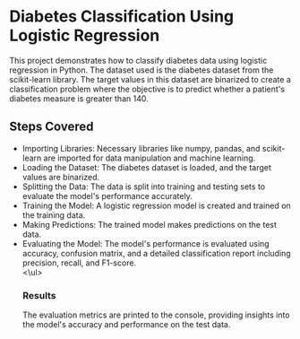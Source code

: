<h1>Diabetes Classification Using Logistic Regression</h1>
This project demonstrates how to classify diabetes data using logistic regression in Python. The dataset used is the diabetes dataset from the scikit-learn library. The target values in this dataset are binarized to create a classification problem where the objective is to predict whether a patient's diabetes measure is greater than 140.

<h2>Steps Covered</h2>
<ul>
<li>Importing Libraries: Necessary libraries like numpy, pandas, and scikit-learn are imported for data manipulation and machine learning.</li>
<li>Loading the Dataset: The diabetes dataset is loaded, and the target values are binarized.</li>
<li>Splitting the Data: The data is split into training and testing sets to evaluate the model's performance accurately.</li>
<li>Training the Model: A logistic regression model is created and trained on the training data.</li>
<li>Making Predictions: The trained model makes predictions on the test data.</li>
<li>Evaluating the Model: The model's performance is evaluated using accuracy, confusion matrix, and a detailed classification report including precision, recall, and F1-score.</li>
<\ul>

<h3>Results</h3>
The evaluation metrics are printed to the console, providing insights into the model's accuracy and performance on the test data.
